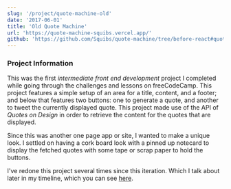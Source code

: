 ```yaml
---
slug: '/project/quote-machine-old'
date: '2017-06-01'
title: 'Old Quote Machine'
url: 'https://quote-machine-squibs.vercel.app/'
github: 'https://github.com/Squibs/quote-machine/tree/before-react#quote-machine'
---
```


### Project Information

This was the first _intermediate front end development_ project I completed while going through the challenges and lessons on freeCodeCamp. This project features a simple setup of an area for a title, content, and a footer; and below that features two buttons: one to generate a quote, and another to tweet the currently displayed quote. This project made use of the API of _Quotes on Design_ in order to retrieve the content for the quotes that are displayed.

Since this was another one page app or site, I wanted to make a unique look. I settled on having a cork board look with a pinned up notecard to display the fetched quotes with some tape or scrap paper to hold the buttons.

I've redone this project several times since this iteration. Which I talk about later in my timeline, which you can see [here](/project/quote-machine).
